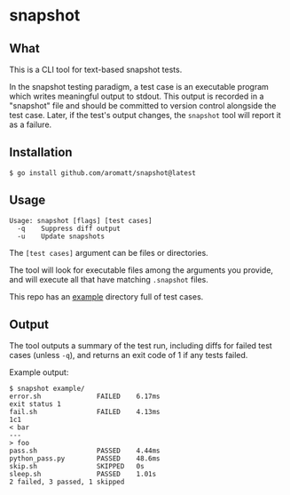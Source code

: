 # snapshot
## What
This is a CLI tool for text-based snapshot tests.

In the snapshot testing paradigm, a test case is an executable program which writes
meaningful output to stdout. This output is recorded in a "snapshot" file and should
be committed to version control alongside the test case. Later, if the test's output
changes, the `snapshot` tool will report it as a failure.

## Installation
```
$ go install github.com/aromatt/snapshot@latest
```
## Usage
```
Usage: snapshot [flags] [test cases]
  -q    Suppress diff output
  -u    Update snapshots
```
The `[test cases]` argument can be files or directories.

The tool will look for executable files among the arguments you provide, and will
execute all that have matching `.snapshot` files.

This repo has an [example](./example) directory full of test cases.

## Output
The tool outputs a summary of the test run, including diffs for failed test cases
(unless `-q`), and returns an exit code of 1 if any tests failed.

Example output:
```
$ snapshot example/
error.sh              FAILED    6.17ms
exit status 1
fail.sh               FAILED    4.13ms
1c1
< bar
---
> foo
pass.sh               PASSED    4.44ms
python_pass.py        PASSED    48.6ms
skip.sh               SKIPPED   0s
sleep.sh              PASSED    1.01s
2 failed, 3 passed, 1 skipped
```
